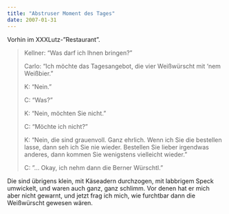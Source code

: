 ```yaml
---
title: "Abstruser Moment des Tages"
date: 2007-01-31
---
```


Vorhin im XXXLutz-”Restaurant”.

> Kellner: “Was darf ich Ihnen bringen?”
>
> Carlo: “Ich möchte das Tagesangebot, die vier Weißwürscht mit ‘nem Weißbier.”
>
> K: “Nein.”
>
> C: “Was?”
>
> K: “Nein, möchten Sie nicht.”
>
> C: “Möchte ich nicht?”
>
> K: “Nein, die sind grauenvoll. Ganz ehrlich. Wenn ich Sie die bestellen
> lasse, dann seh ich Sie nie wieder.  Bestellen Sie lieber irgendwas anderes,
> dann kommen Sie wenigstens vielleicht wieder.”
>
> C: ”… Okay, ich nehm dann die Berner Würschtl.”

Die sind übrigens klein, mit Käseadern durchzogen, mit labbrigem Speck umwickelt, und waren auch ganz, ganz schlimm. Vor denen hat er mich aber nicht gewarnt, und jetzt frag ich mich, wie furchtbar dann die Weißwürscht gewesen wären.

